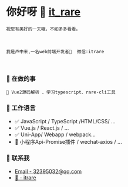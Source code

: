 <!--
 * @Descripttion: 
 * @version: 
 * @Author: Zhonglai
 * @Date: 2020-08-05 23:12:22
 * @LastEditTime: 2020-09-06 14:42:23
-->


# 你好呀 👋 [it_rare]() 
`祝您有美好的一天哦，不如多多看看。`

<!-- [![my github stats](https://github-readme-stats.vercel.app/api?username=luzhonglai&show_icons=true&hide_border=true)]() -->

<br/>
  
    我是卢中来,一名web前端开发者🚀  微信:itrare
    
<br/>


### 📝 在做的事
    🌱 Vue2源码解析 、学习typescript、rare-cli工具

### 📝 工作语言

- ✅ JavaScript / TypeScript /HTML/CSS/ ...
- ✅ Vue.js / React.js / ...
- ✅ Uni-App/ Webapp / webpack...
- 🔧 小程序Api-Promise插件 / wechat-axios / ...


### 📮 联系我

- [Email - 32395032@qq.com](32395032@qq.com)
- [💬  - itrare]()






